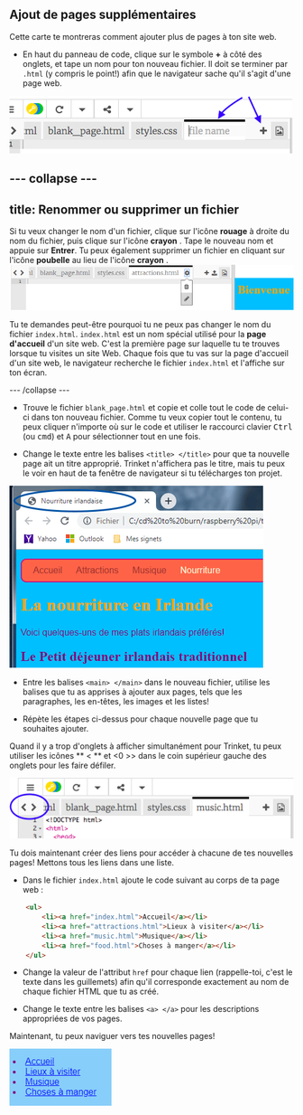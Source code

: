 ## Ajout de pages supplémentaires

Cette carte te montreras comment ajouter plus de pages à ton site web.

- En haut du panneau de code, clique sur le symbole **+** à côté des onglets, et tape un nom pour ton nouveau fichier. Il doit se terminer par `.html` (y compris le point!) afin que le navigateur sache qu'il s'agit d'une page web.

![Ajout d'un nouveau fichier dans Trinket](images/tktNewFileArrows.png)

## \--- collapse \---

## title: Renommer ou supprimer un fichier

Si tu veux changer le nom d'un fichier, clique sur l'icône **rouage** à droite du nom du fichier, puis clique sur l'icône **crayon** . Tape le nouveau nom et appuie sur **Entrer**. Tu peux également supprimer un fichier en cliquant sur l'icône **poubelle** au lieu de l'icône **crayon** . ![](images/EditFilename.png)

Tu te demandes peut-être pourquoi tu ne peux pas changer le nom du fichier `index.html`. `index.html` est un nom spécial utilisé pour la **page d'accueil** d'un site web. C'est la première page sur laquelle tu te trouves lorsque tu visites un site Web. Chaque fois que tu vas sur la page d'accueil d'un site web, le navigateur recherche le fichier `index.html` et l'affiche sur ton écran.

\--- /collapse \---

- Trouve le fichier `blank_page.html` et copie et colle tout le code de celui-ci dans ton nouveau fichier. Comme tu veux copier tout le contenu, tu peux cliquer n'importe où sur le code et utiliser le raccourci clavier <kbd>Ctrl</kbd> (ou <kbd>cmd</kbd>) et <kbd>A</kbd> pour sélectionner tout en une fois.

- Change le texte entre les balises `<title> </title>` pour que ta nouvelle page ait un titre approprié. Trinket n'affichera pas le titre, mais tu peux le voir en haut de ta fenêtre de navigateur si tu télécharges ton projet.

![Le titre de la page affiché dans l'onglet navigateur](images/egLocalFileWindowTitle.png)

- Entre les balises `<main> </main>` dans le nouveau fichier, utilise les balises que tu as apprises à ajouter aux pages, tels que les paragraphes, les en-têtes, les images et les listes!

- Répète les étapes ci-dessus pour chaque nouvelle page que tu souhaites ajouter.

Quand il y a trop d'onglets à afficher simultanément pour Trinket, tu peux utiliser les icônes ** < ** et <0 >> </strong> dans le coin supérieur gauche des onglets pour les faire défiler.

![Les boutons pour défiler les onglets](images/tktScrollTabIcons.png)

Tu dois maintenant créer des liens pour accéder à chacune de tes nouvelles pages! Mettons tous les liens dans une liste.

- Dans le fichier `index.html` ajoute le code suivant au corps de ta page web :

```html
    <ul>
        <li><a href="index.html">Accueil</a></li>
        <li><a href="attractions.html">Lieux à visiter</a></li>
        <li><a href="music.html">Musique</a></li>
        <li><a href="food.html">Choses à manger</a></li>
    </ul>
```

- Change la valeur de l'attribut `href` pour chaque lien (rappelle-toi, c'est le texte dans les guillemets) afin qu'il corresponde exactement au nom de chaque fichier HTML que tu as créé.

- Change le texte entre les balises `<a> </a>` pour les descriptions appropriées de vos pages.

Maintenant, tu peux naviguer vers tes nouvelles pages!

![Liste des liens sur une page web](images/egListOfPageLinks.png)